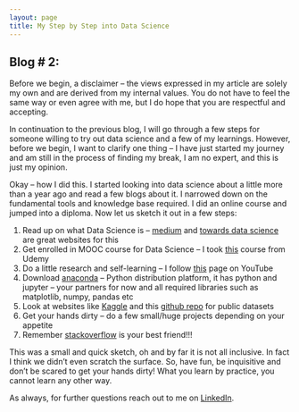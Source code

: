 ```yaml
---
layout: page
title: My Step by Step into Data Science
---
```


## Blog # 2:

Before we begin, a disclaimer – the views expressed in my article are solely my own and are derived from my internal values. You do not have to feel the same way or even agree with me, but I do hope that you are respectful and accepting.

In continuation to the previous blog, I will go through a few steps for someone willing to try out data science and a few of my learnings. However, before we begin, I want to clarify one thing – I have just started my journey and am still in the process of finding my break, I am no expert, and this is just my opinion.

Okay – how I did this. I started looking into data science about a little more than a year ago and read a few blogs about it. I narrowed down on the fundamental tools and knowledge base required. I did an online course and jumped into a diploma. Now let us sketch it out in a few steps:

1.	Read up on what Data Science is – [medium](https://medium.com/) and [towards data science](https://towardsdatascience.com/) are great websites for this 
2.	Get enrolled in MOOC course for Data Science – I took [this](https://www.udemy.com/course/the-data-science-course-complete-data-science-bootcamp/) course from Udemy
3.	Do a little research and self-learning – I follow [this](https://www.youtube.com/channel/UCiT9RITQ9PW6BhXK0y2jaeg) page on YouTube
4.	Download [anaconda](https://www.anaconda.com/products/individual) – Python distribution platform, it has python and jupyter – your partners for now and all required libraries such as matplotlib, numpy, pandas etc
5.	Look at websites like [Kaggle](https://www.kaggle.com/) and this [github repo](https://github.com/awesomedata/awesome-public-datasets?source=post_page-----bb6d0dc3378b----------------------) for public datasets
6.	Get your hands dirty – do a few small/huge projects depending on your appetite
7.	Remember [stackoverflow](https://stackoverflow.com/) is your best friend!!!

This was a small and quick sketch, oh and by far it is not all inclusive. In fact I think we didn’t even scratch the surface. So, have fun, be inquisitive and don’t be scared to get your hands dirty! What you learn by practice, you cannot learn any other way. 

As always, for further questions reach out to me on [LinkedIn](http://www.linkedin.com/in/madihamufti).
 
